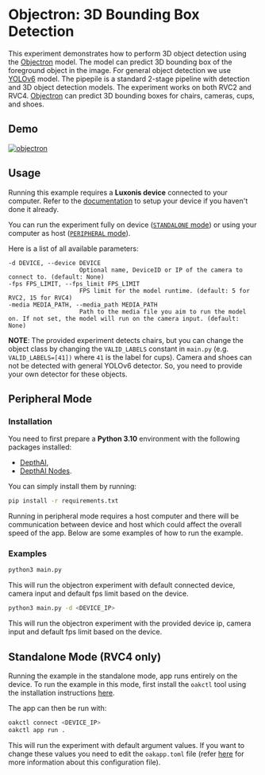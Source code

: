 # Objectron: 3D Bounding Box Detection

This experiment demonstrates how to perform 3D object detection using the [Objectron](https://zoo-rvc4.luxonis.com/luxonis/objectron/4c7a51db-9cbe-4aee-a4c1-b8abbbe18c11) model. The model can predict 3D bounding box of the foreground object in the image. For general object detection we use [YOLOv6](https://zoo-rvc4.luxonis.com/luxonis/yolov6-nano/face58c4-45ab-42a0-bafc-19f9fee8a034) model. The pipepile is a standard 2-stage pipeline with detection and 3D object detection models. The experiment works on both RVC2 and RVC4. [Objectron](https://zoo-rvc4.luxonis.com/luxonis/objectron/4c7a51db-9cbe-4aee-a4c1-b8abbbe18c11) can predict 3D bounding boxes for chairs, cameras, cups, and shoes.

## Demo

[![objectron](media/chair.gif)](media/chair.gif)

## Usage

Running this example requires a **Luxonis device** connected to your computer. Refer to the [documentation](https://stg.docs.luxonis.com/software-v3/) to setup your device if you haven't done it already.

You can run the experiment fully on device ([`STANDALONE` mode](#standalone-mode-rvc4-only)) or using your computer as host ([`PERIPHERAL` mode](#peripheral-mode)).

Here is a list of all available parameters:

```
-d DEVICE, --device DEVICE
                    Optional name, DeviceID or IP of the camera to connect to. (default: None)
-fps FPS_LIMIT, --fps_limit FPS_LIMIT
                    FPS limit for the model runtime. (default: 5 for RVC2, 15 for RVC4)
-media MEDIA_PATH, --media_path MEDIA_PATH
                    Path to the media file you aim to run the model on. If not set, the model will run on the camera input. (default: None)
```

**NOTE**: The provided experiment detects chairs, but you can change the object class by changing the `VALID_LABELS` constant in `main.py` (e.g. `VALID_LABELS=[41])` where `41` is the label for cups).
Camera and shoes can not be detected with general YOLOv6 detector. So, you need to provide your own detector for these objects.

## Peripheral Mode

### Installation

You need to first prepare a **Python 3.10** environment with the following packages installed:

- [DepthAI](https://pypi.org/project/depthai/),
- [DepthAI Nodes](https://pypi.org/project/depthai-nodes/).

You can simply install them by running:

```bash
pip install -r requirements.txt
```

Running in peripheral mode requires a host computer and there will be communication between device and host which could affect the overall speed of the app. Below are some examples of how to run the example.

### Examples

```bash
python3 main.py
```

This will run the objectron experiment with default connected device, camera input and default fps limit based on the device.

```bash
python3 main.py -d <DEVICE_IP>
```

This will run the objectron experiment with the provided device ip, camera input and default fps limit based on the device.

## Standalone Mode (RVC4 only)

Running the example in the standalone mode, app runs entirely on the device.
To run the example in this mode, first install the `oakctl` tool using the installation instructions [here](https://stg.docs.luxonis.com/software-v3/oak-apps/oakctl).

The app can then be run with:

```bash
oakctl connect <DEVICE_IP>
oakctl app run .
```

This will run the experiment with default argument values. If you want to change these values you need to edit the `oakapp.toml` file (refer [here](https://stg.docs.luxonis.com/software-v3/oak-apps/configuration/) for more information about this configuration file).
